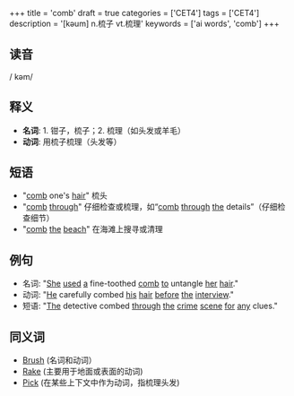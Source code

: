 +++
title = 'comb'
draft = true
categories = ['CET4']
tags = ['CET4']
description = '[kəum] n.梳子 vt.梳理'
keywords = ['ai words', 'comb']
+++

## 读音
/ kəm/

## 释义
- **名词**: 1. 钳子，梳子；2. 梳理（如头发或羊毛）
- **动词**: 用梳子梳理（头发等）

## 短语
- "[comb](/post/comb/) one's [hair](/post/hair/)" 梳头
- "[comb](/post/comb/) [through](/post/through/)" 仔细检查或梳理，如“[comb](/post/comb/) [through](/post/through/) [the](/post/the/) details”（仔细检查细节）
- "[comb](/post/comb/) [the](/post/the/) [beach](/post/beach/)" 在海滩上搜寻或清理

## 例句
- 名词: "[She](/post/she/) [used](/post/used/) [a](/post/a/) fine-toothed [comb](/post/comb/) [to](/post/to/) untangle [her](/post/her/) [hair](/post/hair/)."
- 动词: "[He](/post/he/) carefully combed [his](/post/his/) [hair](/post/hair/) [before](/post/before/) [the](/post/the/) [interview](/post/interview/)."
- 短语: "[The](/post/the/) detective combed [through](/post/through/) [the](/post/the/) [crime](/post/crime/) [scene](/post/scene/) [for](/post/for/) [any](/post/any/) clues."

## 同义词
- [Brush](/post/brush/) (名词和动词）
- [Rake](/post/rake/) (主要用于地面或表面的动词)
- [Pick](/post/pick/) (在某些上下文中作为动词，指梳理头发)
